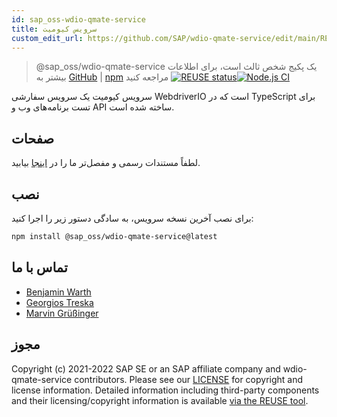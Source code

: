 ```yaml
---
id: sap_oss-wdio-qmate-service
title: سرویس کیومیت
custom_edit_url: https://github.com/SAP/wdio-qmate-service/edit/main/README.md
---
```



> @sap_oss/wdio-qmate-service یک پکیج شخص ثالث است، برای اطلاعات بیشتر به [GitHub](https://github.com/SAP/wdio-qmate-service) | [npm](https://www.npmjs.com/package/@sap_oss/wdio-qmate-service) مراجعه کنید
[![REUSE status](https://api.reuse.software/badge/github.com/SAP/wdio-qmate-service)](https://api.reuse.software/info/github.com/SAP/wdio-qmate-service)[![Node.js CI](https://github.com/SAP/wdio-qmate-service/actions/workflows/node.js.yml/badge.svg)](https://github.com/SAP/wdio-qmate-service/actions/workflows/node.js.yml)

سرویس کیومیت یک سرویس سفارشی WebdriverIO است که در TypeScript برای تست برنامه‌های وب و API ساخته شده است.

## صفحات
لطفاً مستندات رسمی و مفصل‌تر ما را در [اینجا](https://sap.github.io/wdio-qmate-service/) بیابید.

## نصب
برای نصب آخرین نسخه سرویس، به سادگی دستور زیر را اجرا کنید:
```bash
npm install @sap_oss/wdio-qmate-service@latest
```

## تماس با ما
- [Benjamin Warth](mailto:benjamin.warth@sap.com)
- [Georgios Treska](mailto:georgios.treska@sap.com)
- [Marvin Grüßinger](mailto:marvin.gruessinger@sap.com)


## مجوز
Copyright (c) 2021-2022 SAP SE or an SAP affiliate company and wdio-qmate-service contributors. Please see our [LICENSE](https://github.com/SAP/wdio-qmate-service/blob/main/./LICENSES/Apache-2.0.txt) for copyright and license information. Detailed information including third-party components and their licensing/copyright information is available [via the REUSE tool](https://api.reuse.software/info/github.com/SAP/wdio-qmate-service).